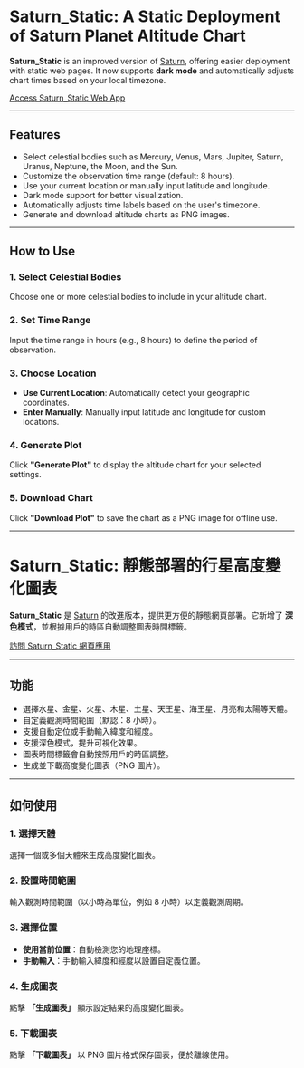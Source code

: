 
# Saturn_Static: A Static Deployment of Saturn Planet Altitude Chart  

**Saturn_Static** is an improved version of [Saturn](https://github.com/HeronSky/Saturn), offering easier deployment with static web pages. It now supports **dark mode** and automatically adjusts chart times based on your local timezone.  

[Access Saturn_Static Web App](https://saturnstaticwebapp.netlify.app)  

---

## Features  
- Select celestial bodies such as Mercury, Venus, Mars, Jupiter, Saturn, Uranus, Neptune, the Moon, and the Sun.  
- Customize the observation time range (default: 8 hours).  
- Use your current location or manually input latitude and longitude.  
- Dark mode support for better visualization.  
- Automatically adjusts time labels based on the user's timezone.  
- Generate and download altitude charts as PNG images.  

---

## How to Use  

### 1. Select Celestial Bodies  
Choose one or more celestial bodies to include in your altitude chart.  

### 2. Set Time Range  
Input the time range in hours (e.g., 8 hours) to define the period of observation.  

### 3. Choose Location  
- **Use Current Location**: Automatically detect your geographic coordinates.  
- **Enter Manually**: Manually input latitude and longitude for custom locations.  

### 4. Generate Plot  
Click **"Generate Plot"** to display the altitude chart for your selected settings.  

### 5. Download Chart  
Click **"Download Plot"** to save the chart as a PNG image for offline use.  

---

# Saturn_Static: 靜態部署的行星高度變化圖表  

**Saturn_Static** 是 [Saturn](https://github.com/HeronSky/Saturn) 的改進版本，提供更方便的靜態網頁部署。它新增了 **深色模式**，並根據用戶的時區自動調整圖表時間標籤。  

[訪問 Saturn_Static 網頁應用](https://saturnstaticwebapp.netlify.app)  

---

## 功能  
- 選擇水星、金星、火星、木星、土星、天王星、海王星、月亮和太陽等天體。  
- 自定義觀測時間範圍（默認：8 小時）。  
- 支援自動定位或手動輸入緯度和經度。  
- 支援深色模式，提升可視化效果。  
- 圖表時間標籤會自動按照用戶的時區調整。  
- 生成並下載高度變化圖表（PNG 圖片）。  

---

## 如何使用  

### 1. 選擇天體  
選擇一個或多個天體來生成高度變化圖表。  

### 2. 設置時間範圍  
輸入觀測時間範圍（以小時為單位，例如 8 小時）以定義觀測周期。  

### 3. 選擇位置  
- **使用當前位置**：自動檢測您的地理座標。  
- **手動輸入**：手動輸入緯度和經度以設置自定義位置。  

### 4. 生成圖表  
點擊 **「生成圖表」** 顯示設定結果的高度變化圖表。  

### 5. 下載圖表  
點擊 **「下載圖表」** 以 PNG 圖片格式保存圖表，便於離線使用。  
